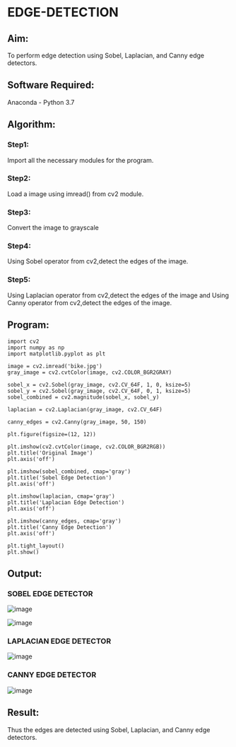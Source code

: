 # EDGE-DETECTION
## Aim:
To perform edge detection using Sobel, Laplacian, and Canny edge detectors.

## Software Required:
Anaconda - Python 3.7

## Algorithm:
### Step1:
Import all the necessary modules for the program.

### Step2:
Load a image using imread() from cv2 module.

### Step3:
Convert the image to grayscale

### Step4:
Using Sobel operator from cv2,detect the edges of the image.

### Step5:

Using Laplacian operator from cv2,detect the edges of the image and Using Canny operator from cv2,detect the edges of the image.
## Program:
```
import cv2
import numpy as np
import matplotlib.pyplot as plt

image = cv2.imread('bike.jpg')
gray_image = cv2.cvtColor(image, cv2.COLOR_BGR2GRAY)

sobel_x = cv2.Sobel(gray_image, cv2.CV_64F, 1, 0, ksize=5)  
sobel_y = cv2.Sobel(gray_image, cv2.CV_64F, 0, 1, ksize=5)  
sobel_combined = cv2.magnitude(sobel_x, sobel_y)

laplacian = cv2.Laplacian(gray_image, cv2.CV_64F)

canny_edges = cv2.Canny(gray_image, 50, 150)

plt.figure(figsize=(12, 12))

plt.imshow(cv2.cvtColor(image, cv2.COLOR_BGR2RGB))
plt.title('Original Image')
plt.axis('off')

plt.imshow(sobel_combined, cmap='gray')
plt.title('Sobel Edge Detection')
plt.axis('off')

plt.imshow(laplacian, cmap='gray')
plt.title('Laplacian Edge Detection')
plt.axis('off')

plt.imshow(canny_edges, cmap='gray')
plt.title('Canny Edge Detection')
plt.axis('off')

plt.tight_layout()
plt.show()
```
## Output:
### SOBEL EDGE DETECTOR
![image](https://github.com/user-attachments/assets/5c5937d8-b409-4edd-8f8f-75eaa416c322)

![image](https://github.com/user-attachments/assets/b88720b3-1044-40b4-8615-d2427b575a48)

### LAPLACIAN EDGE DETECTOR
![image](https://github.com/user-attachments/assets/382b9d39-b937-42c8-a54d-94249263f91b)


### CANNY EDGE DETECTOR
![image](https://github.com/user-attachments/assets/f9eb677e-8979-4f54-9f91-5fe87865de0c)

## Result:
Thus the edges are detected using Sobel, Laplacian, and Canny edge detectors.
